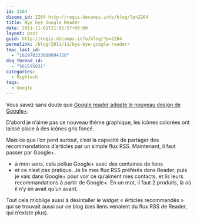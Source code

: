 ```yaml
---
id: 2264
disqus_id: 2264 http://regis.decamps.info/blog/?p=2264
title: Bye bye Google Reader
date: 2011-11-01T21:05:57+00:00
layout: post
guid: http://regis.decamps.info/blog/?p=2264
permalink: /blog/2011/11/bye-bye-google-reader/
tmac_last_id:
  - "162978333880094720"
dsq_thread_id:
  - "561595031"
categories:
  - Hightech
tags:
  - Google
---
```

Vous savez sans doute que [Google reader adopte le nouveau design de Google+](http://googlereader.blogspot.com/2011/10/new-in-reader-fresh-design-and-google.html). 

D’abord je n’aime pas ce nouveau thème graphique, les icônes colorées ont laissé place à des icônes gris foncé.

Mais ce que l’on perd surtout, c’est la capacité de partager des recommandations d’articles par un simple flux RSS. Maintenant, il faut passer par Google+. 

  * à mon sens, cela pollue Google+ avec des centaines de liens
  * et ce n’est pas pratique. Je lis mes flux RSS préférés dans Reader, puis je vais dans Google+ pour voir ce qu’aiment mes contacts, et lis leurs recommandations à partir de Google+. En un mot, il faut 2 produits, là où il n’y en avait qu’un avant.

Tout cela m’oblige aussi à désintaller le widget « Articles recommandés » qui se trouvait aussi sur ce blog (ces liens venaient du flux RSS de Reader, qui n’existe plus).
